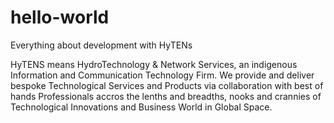 # hello-world
Everything about development with HyTENs

HyTENS means HydroTechnology & Network Services, an indigenous Information and Communication Technology Firm. We provide and deliver bespoke Technological Services and Products via collaboration with best of hands Professionals accros the lenths and breadths, nooks and crannies of Technological Innovations and Business World in Global Space.
